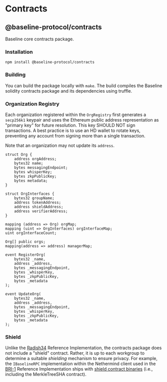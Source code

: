 # Contracts

## @baseline-protocol/contracts

Baseline core contracts package.

### Installation

`npm install @baseline-protocol/contracts`

### Building

You can build the package locally with `make`. The build compiles the Baseline solidity contracts package and its dependencies using truffle.

### Organization Registry

Each organization registered within the `OrgRegistry` first generates a `secp256k1` keypair and uses the Ethereum public address representation as "primary key" for future resolution. This key SHOULD NOT sign transactions. A best practice is to use an HD wallet to rotate keys, preventing any account from signing more than a single transaction.

Note that an organization may not update its `address`.

```text
struct Org {
    address orgAddress;
    bytes32 name;
    bytes messagingEndpoint;
    bytes whisperKey;
    bytes zkpPublicKey;
    bytes metadata;
}

struct OrgInterfaces {
    bytes32 groupName;
    address tokenAddress;
    address shieldAddress;
    address verifierAddress;
}

mapping (address => Org) orgMap;
mapping (uint => OrgInterfaces) orgInterfaceMap;
uint orgInterfaceCount;

Org[] public orgs;
mapping(address => address) managerMap;

event RegisterOrg(
    bytes32 _name,
    address _address,
    bytes _messagingEndpoint,
    bytes _whisperKey,
    bytes _zkpPublicKey,
    bytes _metadata
);

event UpdateOrg(
    bytes32 _name,
    address _address,
    bytes _messagingEndpoint,
    bytes _whisperKey,
    bytes _zkpPublicKey,
    bytes _metadata
);
```

### Shield

Unlike the [Radish34](../../bri/radish34/) Reference Implementation, the contracts package does not include a "shield" contract. Rather, it is up to each workgroup to determine a suitable _shielding_ mechanism to ensure privacy. For example, the `IBaselineRPC` implementation within the Nethermind client used in the [BRI-1](../../bri/bri-1/) Reference Implementation ships with [shield contract binaries](https://github.com/NethermindEth/nethermind/tree/master/src/Nethermind/Nethermind.Baseline/contracts) \(i.e., including the MerkleTreeSHA contract\).

